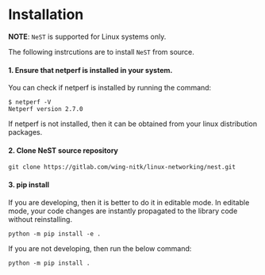 # Installation

**NOTE**: `NeST` is supported for Linux systems only.

The following instrcutions are to install `NeST` from source.

#### 1. Ensure that netperf is installed in your system.

You can check if netperf is installed by running the command:
```
$ netperf -V
Netperf version 2.7.0
```

If netperf is not installed, then it can be obtained from your linux
distribution packages.

#### 2. Clone NeST source repository
```
git clone https://gitlab.com/wing-nitk/linux-networking/nest.git
```

#### 3. pip install

If you are developing, then it is better to do it in editable mode.
In editable mode, your code changes are instantly propagated to the
library code without reinstalling.
```
python -m pip install -e .
```

If you are not developing, then run the below command:
```
python -m pip install .
```
